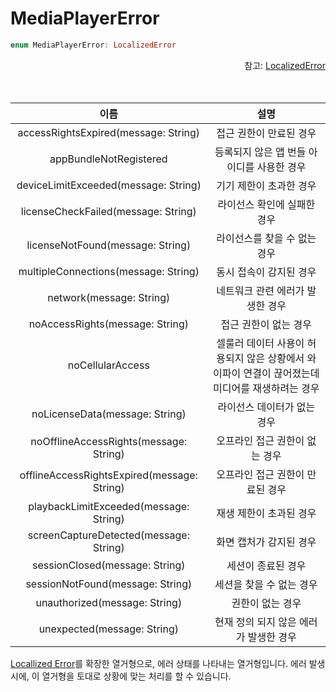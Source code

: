 # MediaPlayerError

```swift
enum MediaPlayerError: LocalizedError
```
<div align="right">
참고: <a href="https://developer.apple.com/documentation/foundation/localizederror">LocalizedError</a>
</div>
<br><br>

|이름|설명|
|:--:|:--:|
|accessRightsExpired(message: String)|접근 권한이 만료된 경우|
|appBundleNotRegistered|등록되지 않은 앱 번들 아이디를 사용한 경우|
|deviceLimitExceeded(message: String)|기기 제한이 초과한 경우|
|licenseCheckFailed(message: String)|라이선스 확인에 실패한 경우|
|licenseNotFound(message: String)|라이선스를 찾을 수 없는 경우|
|multipleConnections(message: String)|동시 접속이 감지된 경우|
|network(message: String)|네트워크 관련 에러가 발생한 경우|
|noAccessRights(message: String)|접근 권한이 없는 경우|
|noCellularAccess|셀룰러 데이터 사용이 허용되지 않은 상황에서 와이파이 연결이 끊어졌는데 미디어를 재생하려는 경우|
|noLicenseData(message: String)|라이선스 데이터가 없는 경우|
|noOfflineAccessRights(message: String)|오프라인 접근 권한이 없는 경우|
|offlineAccessRightsExpired(message: String)|오프라인 접근 권한이 만료된 경우|
|playbackLimitExceeded(message: String)|재생 제한이 초과된 경우|
|screenCaptureDetected(message: String)|화면 캡처가 감지된 경우|
|sessionClosed(message: String)|세션이 종료된 경우|
|sessionNotFound(message: String)|세션을 찾을 수 없는 경우|
|unauthorized(message: String)|권한이 없는 경우|
|unexpected(message: String)|현재 정의 되지 않은 에러가 발생한 경우|

[Locallized Error](https://developer.apple.com/documentation/foundation/localizederror/)를 확장한 열거형으로, 에러 상태를 나타내는 열거형입니다. 에러 발생 시에, 이 열거형을 토대로 상황에 맞는 처리를 할 수 있습니다.